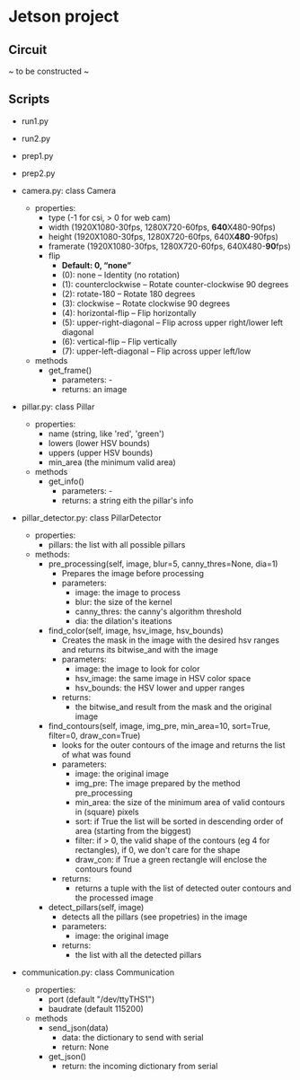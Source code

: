 # Jetson project

## Circuit
~ to be constructed ~

## Scripts
- run1.py

- run2.py

- prep1.py

- prep2.py

- camera.py: class Camera
  - properties:
    - type (-1 for csi, > 0 for web cam)
    - width (1920X1080-30fps, 1280X720-60fps, **640**X480-90fps)
    - height (1920X1080-30fps, 1280X720-60fps, 640X**480**-90fps)
    - framerate (1920X1080-30fps, 1280X720-60fps, 640X480-**90**fps)
    - flip
      - **Default: 0, “none”**
      - (0): none – Identity (no rotation)
      - (1): counterclockwise – Rotate counter-clockwise 90 degrees
      - (2): rotate-180 – Rotate 180 degrees
      - (3): clockwise – Rotate clockwise 90 degrees
      - (4): horizontal-flip – Flip horizontally
      - (5): upper-right-diagonal – Flip across upper right/lower left diagonal
      - (6): vertical-flip – Flip vertically
      - (7): upper-left-diagonal – Flip across upper left/low
  - methods
    - get_frame()
      - parameters: -
      - returns: an image 
- pillar.py: class Pillar
  - properties:
    - name (string, like 'red', 'green')
    - lowers (lower HSV bounds)
    - uppers (upper HSV bounds)
    - min_area (the minimum valid area)
  - methods
    - get_info() 
      - parameters: -
      - returns: a string eith the pillar's info
- pillar_detector.py: class PillarDetector
  - properties:
    - pillars: the list with all possible pillars
  - methods:
    - pre_processing(self, image, blur=5, canny_thres=None, dia=1)
      - Prepares the image before processing
      - parameters:
        - image: the image to process
        - blur: the size of the kernel
        - canny_thres: the canny's algorithm threshold
        - dia: the dilation's iteations
    - find_color(self, image, hsv_image, hsv_bounds)
      - Creates the mask in the image with the desired hsv ranges and returns its bitwise_and with the image
      - parameters:
        - image: the image to look for color
        - hsv_image: the same image in HSV color space
        - hsv_bounds: the HSV lower and upper ranges
      - returns:
        - the bitwise_and result from the mask and the original image
    - find_contours(self, image, img_pre, min_area=10, sort=True, filter=0, draw_con=True)
      - looks for the outer contours of the image and returns the list of what was found
      - parameters:
        - image: the original image
        - img_pre: The image prepared by the method pre_processing
        - min_area: the size of the minimum area of valid contours in (square) pixels
        - sort: if True the list will be sorted in descending order of area (starting from the biggest)
        - filter: if > 0, the valid shape of the contours (eg 4 for rectangles), if 0, we don't care for the shape
        - draw_con: if True a green rectangle will enclose the contours found
      - returns:
        - returns a tuple with the list of detected outer contours and the processed image
    - detect_pillars(self, image)
      - detects all the pillars (see propetries) in the image
      - parameters:
        - image: the original image  
      - returns: 
        - the list with all the detected pillars
- communication.py: class Communication
  -  properties:
      - port (default "/dev/ttyTHS1")
      - baudrate (default 115200)
  -  methods
      - send_json(data)
        - data: the dictionary to send with serial
        - return: None
      - get_json()
        - return: the incoming dictionary from serial 
